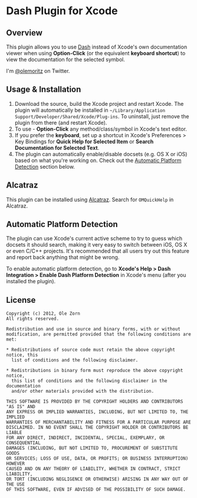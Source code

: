 # Dash Plugin for Xcode

## Overview

This plugin allows you to use [Dash](http://kapeli.com/dash/) instead of Xcode's own documentation viewer when using **Option-Click** (or the equivalent **keyboard shortcut**) to view the documentation for the selected symbol. 

I'm [@olemoritz](http://twitter.com/olemoritz) on Twitter.

## Usage & Installation

1. Download the source, build the Xcode project and restart Xcode. The plugin will automatically be installed in `~/Library/Application Support/Developer/Shared/Xcode/Plug-ins`. To uninstall, just remove the plugin from there (and restart Xcode).
2. To use - **Option-Click** any method/class/symbol in Xcode's text editor. 
3. If you prefer the **keyboard**, set up a shortcut in Xcode's Preferences > Key Bindings for **Quick Help for Selected Item** or **Search Documentation for Selected Text**.
4. The plugin can automatically enable/disable docsets (e.g. OS X or iOS) based on what you're working on. Check out the [Automatic Platform Detection](#automatic-platform-detection) section below.

## Alcatraz

This plugin can be installed using [Alcatraz](http://alcatraz.io/). Search for `OMQuickHelp` in Alcatraz.

## Automatic Platform Detection

The plugin can use Xcode's current active scheme to try to guess which docsets it should search, making it very easy to switch between iOS, OS X or even C/C++ projects. It's recommended that all users try out this feature and report back anything that might be wrong.

To enable automatic platform detection, go to **Xcode's Help > Dash Integration > Enable Dash Platform Detection** in Xcode's menu (after you installed the plugin).

## License

    Copyright (c) 2012, Ole Zorn
    All rights reserved.

    Redistribution and use in source and binary forms, with or without
    modification, are permitted provided that the following conditions are met:

    * Redistributions of source code must retain the above copyright notice, this
      list of conditions and the following disclaimer.

    * Redistributions in binary form must reproduce the above copyright notice,
      this list of conditions and the following disclaimer in the documentation
      and/or other materials provided with the distribution.

    THIS SOFTWARE IS PROVIDED BY THE COPYRIGHT HOLDERS AND CONTRIBUTORS "AS IS" AND
    ANY EXPRESS OR IMPLIED WARRANTIES, INCLUDING, BUT NOT LIMITED TO, THE IMPLIED
    WARRANTIES OF MERCHANTABILITY AND FITNESS FOR A PARTICULAR PURPOSE ARE
    DISCLAIMED. IN NO EVENT SHALL THE COPYRIGHT HOLDER OR CONTRIBUTORS BE LIABLE
    FOR ANY DIRECT, INDIRECT, INCIDENTAL, SPECIAL, EXEMPLARY, OR CONSEQUENTIAL
    DAMAGES (INCLUDING, BUT NOT LIMITED TO, PROCUREMENT OF SUBSTITUTE GOODS
    OR SERVICES; LOSS OF USE, DATA, OR PROFITS; OR BUSINESS INTERRUPTION) HOWEVER
    CAUSED AND ON ANY THEORY OF LIABILITY, WHETHER IN CONTRACT, STRICT LIABILITY,
    OR TORT (INCLUDING NEGLIGENCE OR OTHERWISE) ARISING IN ANY WAY OUT OF THE USE
    OF THIS SOFTWARE, EVEN IF ADVISED OF THE POSSIBILITY OF SUCH DAMAGE.
